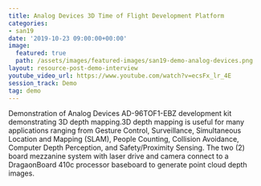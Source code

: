 ```yaml
---
title: Analog Devices 3D Time of Flight Development Platform
categories:
- san19
date: '2019-10-23 09:00:00+00:00'
image:
  featured: true
  path: /assets/images/featured-images/san19-demo-analog-devices.png
layout: resource-post-demo-interview
youtube_video_url: https://www.youtube.com/watch?v=ecsFx_lr_4E
session_track: Demo
tag: demo
---
```

Demonstration of Analog Devices AD-96TOF1-EBZ development kit demonstrating 3D depth mapping.3D depth mapping is useful for many applications ranging from Gesture Control, Surveillance, Simultaneous Location and Mapping (SLAM), People Counting, Collision Avoidance, Computer Depth Perception, and Safety/Proximity Sensing. The two (2) board mezzanine system with laser drive and camera connect to a DragaonBoard 410c processor baseboard to generate point cloud depth images.
